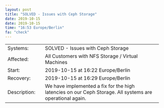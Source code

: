 ```yaml
---
layout: post
title: "SOLVED - Issues with Ceph Storage"
date: 2019-10-15
date: 2019-10-15
time: "16:53 Europe/Berlin"
fa: "check"
---
```


|                   |   |                                                                      |
|-------------------|---|----------------------------------------------------------------------|
| Systems:          |   | SOLVED - Issues with Ceph Storage|
| Affected:         |   | All Customers with NFS Storage / Virtual Machines |
| Start:            |   | 2019-10-15 at 16:22 Europe/Berlin |
| Recovery:	      |   | 2019-10-15 at 16:29 Europe/Berlin |
| Description:      |   | We have implemented a fix for the high latencies on our Ceph Storage. All systems are operational again. |
